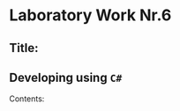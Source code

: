 Laboratory Work Nr.6
====================
Title:
------
Developing using `C#`
------------
Contents:
